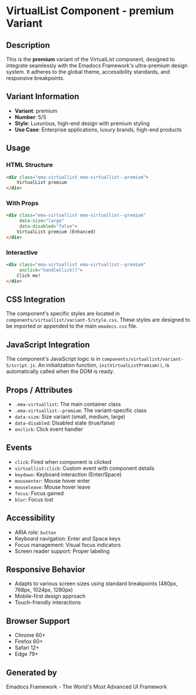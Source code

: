 # VirtualList Component - premium Variant

## Description
This is the **premium** variant of the VirtualList component, designed to integrate seamlessly with the Emadocs Framework's ultra-premium design system. It adheres to the global theme, accessibility standards, and responsive breakpoints.

## Variant Information
- **Variant**: premium
- **Number**: 5/5
- **Style**: Luxurious, high-end design with premium styling
- **Use Case**: Enterprise applications, luxury brands, high-end products

## Usage

### HTML Structure
```html
<div class="ema-virtuallist ema-virtuallist--premium">
    VirtualList premium
</div>
```

### With Props
```html
<div class="ema-virtuallist ema-virtuallist--premium" 
     data-size="large" 
     data-disabled="false">
    VirtualList premium (Enhanced)
</div>
```

### Interactive
```html
<div class="ema-virtuallist ema-virtuallist--premium" 
     onclick="handleClick()">
    Click me!
</div>
```

## CSS Integration
The component's specific styles are located in `components/virtuallist/variant-5/style.css`. These styles are designed to be imported or appended to the main `emadocs.css` file.

## JavaScript Integration
The component's JavaScript logic is in `components/virtuallist/variant-5/script.js`. An initialization function, `initVirtualListPremium()`, is automatically called when the DOM is ready.

## Props / Attributes
- `.ema-virtuallist`: The main container class
- `.ema-virtuallist--premium`: The variant-specific class
- `data-size`: Size variant (small, medium, large)
- `data-disabled`: Disabled state (true/false)
- `onclick`: Click event handler

## Events
- `click`: Fired when component is clicked
- `virtuallist:click`: Custom event with component details
- `keydown`: Keyboard interaction (Enter/Space)
- `mouseenter`: Mouse hover enter
- `mouseleave`: Mouse hover leave
- `focus`: Focus gained
- `blur`: Focus lost

## Accessibility
- ARIA role: `button`
- Keyboard navigation: Enter and Space keys
- Focus management: Visual focus indicators
- Screen reader support: Proper labeling

## Responsive Behavior
- Adapts to various screen sizes using standard breakpoints (480px, 768px, 1024px, 1280px)
- Mobile-first design approach
- Touch-friendly interactions

## Browser Support
- Chrome 60+
- Firefox 60+
- Safari 12+
- Edge 79+

## Generated by
Emadocs Framework - The World's Most Advanced UI Framework
